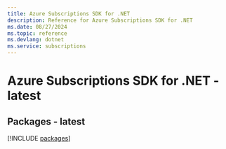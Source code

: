 ```yaml
---
title: Azure Subscriptions SDK for .NET
description: Reference for Azure Subscriptions SDK for .NET
ms.date: 08/27/2024
ms.topic: reference
ms.devlang: dotnet
ms.service: subscriptions
---
```

# Azure Subscriptions SDK for .NET - latest
## Packages - latest
[!INCLUDE [packages](subscriptions-index.md)]